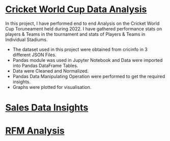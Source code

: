 

# [Cricket World Cup Data Analysis](https://github.com/AbishuaPaulSam/Cricket-World-Cup-Data-Analysis)

In this project, I have performed end to end Analysis on the Cricket World Cup Toruneament held during 2022. I have gathered performance stats on players & Teams in the tournament and stats of Players & Teams in Individual Stadiums.

* The dataset used in this project were obtained from cricinfo in 3 different JSON Files. 
* Pandas module was used in Jupyter Notebook and Data were imported into Pandas DataFrame Tables.
* Data were Cleaned and Normalized.
* Pandas Data Manipulating Operation were performed to get the required insights.
* Graphs were plotted for visualisation.

# [Sales Data Insights](https://github.com/AbishuaPaulSam/Sales-Data-Insights)

# [RFM Analysis](https://github.com/AbishuaPaulSam/RFM-Analysis)
